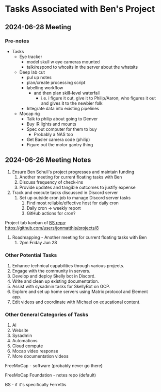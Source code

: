 # Tasks Associated with Ben's Project

## 2024-06-28 Meeting
### Pre-notes
- Tasks
  - Eye tracker
    - model skull w eye cameras mounted
    - talk/respond to whosits in the server about the whatsits
  - Deep lab cut
    - pul up notes
    - plan/create processing script
    - labelling workflow
      - and then plan skill-level waterfall
        - i.e. i figure it out, give it to Philip/Aaron, who figures it out and gives it to the newbier folk
    - Integrate data into existing pipelines
  - Mocap rig
    - Talk to philip about going to Denver
    - Buy IR lights and mounts
    - Spec out computer for them to buy
      - Probably a NAS too 
    - Get Basler camera code (philip)
    - Figure out the motor gantry thing
## 2024-06-26 Meeting Notes
1. Ensure Ben Schull's project progresses and maintain funding
    1. Another meeting for current floating tasks with Ben
    2. Discuss frequency of check-ins
    3. Provide updates and tangible outcomes to justify expense
2. Track and execute tasks discussed in Discord server
    1. Set up outside cron job to manage Discord server tasks
        1. Find most reliable/effective host for daily cron
        2. Daily cron -> weekly report
        3. GitHub actions for cron?

Project tab kanban of [BS repo](https://github.com/jonmatthis/bs): <https://github.com/users/jonmatthis/projects/8>

1. Roadmapping - Another meeting for current floating tasks with Ben
    1. 2pm Friday Jun 28

### Other Potential Tasks

1. Enhance technical capabilities through various projects.
2. Engage with the community in servers.
3. Develop and deploy Skelly bot in Discord.
4. Write and clean up existing documentation.
5. Assist with sysadmin tasks for SkellyBot on GCP.
6. Explore and set up home servers using Matrix protocol and Element app.
7. Edit videos and coordinate with Michael on educational content.

### Other General Categories of Tasks

1. AI
2. Website
3. Sysadmin
4. Automations
5. Cloud compute
6. Mocap video response
7. More documentation videos

FreeMoCap - software (probably never go there)

FreeMoCap Foundation - notes repo (default)

BS - if it's specifically Ferrettis
